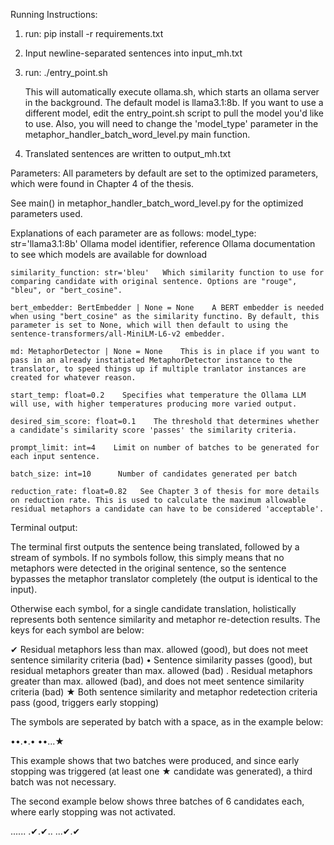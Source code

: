 Running Instructions:

1. run:
   pip install -r requirements.txt
2. Input newline-separated sentences into input_mh.txt
3. run:
   ./entry_point.sh

   This will automatically execute ollama.sh, which starts an ollama server in the background.
   The default model is llama3.1:8b. If you want to use a different model, edit the entry_point.sh
   script to pull the model you'd like to use. Also, you will need to change the 'model_type' parameter in the metaphor_handler_batch_word_level.py main function.
4. Translated sentences are written to output_mh.txt



Parameters:
All parameters by default are set to the optimized parameters, which were found in Chapter 4 of the thesis.

See main() in metaphor_handler_batch_word_level.py for the optimized parameters used.

Explanations of each parameter are as follows:
    model_type: str='llama3.1:8b'     Ollama model identifier, reference Ollama documentation to see which models are available for download

    similarity_function: str='bleu'   Which similarity function to use for comparing candidate with original sentence. Options are "rouge", "bleu", or "bert_cosine".

    bert_embedder: BertEmbedder | None = None    A BERT embedder is needed when using "bert_cosine" as the similarity functino. By default, this parameter is set to None, which will then default to using the sentence-transformers/all-MiniLM-L6-v2 embedder.

    md: MetaphorDetector | None = None    This is in place if you want to pass in an already instatiated MetaphorDetector instance to the translator, to speed things up if multiple tranlator instances are created for whatever reason.

    start_temp: float=0.2    Specifies what temperature the Ollama LLM will use, with higher temperatures producing more varied output.

    desired_sim_score: float=0.1    The threshold that determines whether a candidate's similarity score 'passes' the similarity criteria.

    prompt_limit: int=4    Limit on number of batches to be generated for each input sentence.

    batch_size: int=10      Number of candidates generated per batch

    reduction_rate: float=0.82   See Chapter 3 of thesis for more details on reduction rate. This is used to calculate the maximum allowable residual metaphors a candidate can have to be considered 'acceptable'. 

Terminal output:

The terminal first outputs the sentence being translated, followed by a stream of symbols.
If no symbols follow, this simply means that no metaphors were detected in the original sentence, so the sentence bypasses the metaphor translator completely (the output is identical to the input).

Otherwise each symbol, for a single candidate translation, holistically represents both sentence similarity and metaphor re-detection results. The keys for each symbol
are below:

✔   Residual metaphors less than max. allowed (good), but does not meet sentence similarity criteria (bad)
•   Sentence similarity passes (good), but residual metaphors greater than max. allowed (bad)
.   Residual metaphors greater than max. allowed (bad), and does not meet sentence similarity criteria (bad)
★   Both sentence similarity and metaphor redetection criteria pass (good, triggers early stopping)

The symbols are seperated by batch with a space, as in the example below:

••.•.• ••...★

This example shows that two batches were produced, and since early stopping was triggered (at least one ★ candidate was generated), a third batch was not necessary.

The second example below shows three batches of 6 candidates each, where early stopping was not activated.

...... .✔.✔.. ...✔.✔



